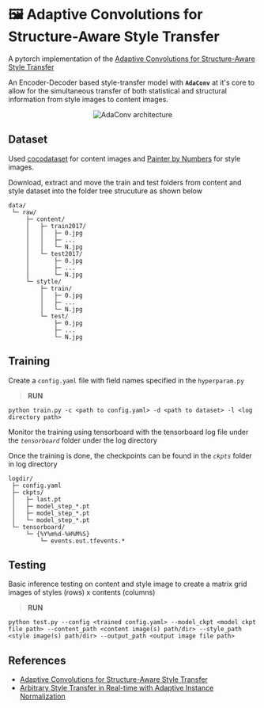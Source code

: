 #  🖼️ Adaptive Convolutions for Structure-Aware Style Transfer

A pytorch implementation of the [Adaptive Convolutions for Structure-Aware Style Transfer](https://studios.disneyresearch.com/app/uploads/2021/04/Adaptive-Convolutions-for-Structure-Aware-Style-Transfer.pdf)

An Encoder-Decoder based style-transfer model with **`AdaConv`** at it's core to allow for the simultaneous transfer of both statistical and structural information from style images to content images.

<p align="center">
   <img src="https://ai2-s2-public.s3.amazonaws.com/figures/2017-08-08/d00bfacebef0cc5abae0cff1c552664a30179648/4-Figure2-1.png" alt="AdaConv architecture"/>
</p>

## Dataset

Used [cocodataset](https://cocodataset.org/#download) for content images and [Painter by Numbers](https://www.kaggle.com/competitions/painter-by-numbers/data) for style images.

Download, extract and move the train and test folders from content and style dataset into the folder tree strucuture as shown below 

	data/
	 └─ raw/
         ├─ content/
         │   ├─ train2017/
         │   │   ├─ 0.jpg
         │   │   ├─ ...
         │   │   └─ N.jpg
         │   └─ test2017/
         │       ├─ 0.jpg
         │       ├─ ...
         │       └─ N.jpg
         └─ stytle/
             ├─ train/
             │   ├─ 0.jpg
             │   ├─ ...
             │   └─ N.jpg
             └─ test/
                 ├─ 0.jpg
                 ├─ ...
                 └─ N.jpg

## Training

Create a `config.yaml` file with field names specified in the `hyperparam.py`

> **RUN**

	python train.py -c <path to config.yaml> -d <path to dataset> -l <log directory path>

Monitor the training using tensorboard with the tensorboard log file under the *`tensorboard`* folder under the log directory 

Once the training is done, the checkpoints can be found in the *`ckpts`* folder in log directory

    logdir/
     ├─ config.yaml
     ├─ ckpts/
     │	 ├─ last.pt
     │	 ├─ model_step_*.pt
     │	 ├─ model_step_*.pt
     │	 └─ model_step_*.pt
     └─ tensorboard/
         └─ {%Y%m%d-%H%M%S}
     	     └─ events.out.tfevents.*

## Testing

Basic inference testing on content and style image to create a matrix grid images of styles (rows) x contents (columns)

> **RUN**

	python test.py --config <trained config.yaml> --model_ckpt <model ckpt file path> --content_path <content image(s) path/dir> --style_path <style image(s) path/dir> --output_path <output image file path>


## References

- [Adaptive Convolutions for Structure-Aware Style Transfer](https://openaccess.thecvf.com/content/CVPR2021/papers/Chandran_Adaptive_Convolutions_for_Structure-Aware_Style_Transfer_CVPR_2021_paper.pdf)
- [Arbitrary Style Transfer in Real-time with Adaptive Instance Normalization](https://arxiv.org/pdf/1703.06868)